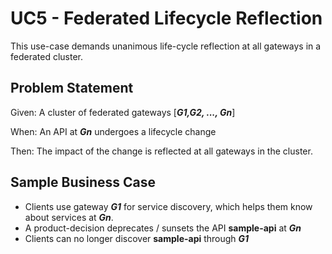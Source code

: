 # UC5 - Federated Lifecycle Reflection


This use-case demands unanimous life-cycle reflection at all gateways in a federated cluster.

Problem Statement
-----------------

Given: A cluster of federated gateways [_**G1,G2, ..., Gn**_]

When: An API at **_Gn_** undergoes a lifecycle change

Then: The impact of the change is reflected at all gateways in the cluster.


Sample Business Case
--------------------

- Clients use gateway **_G1_** for service discovery, which helps them know about services at **_Gn_**.
- A product-decision deprecates / sunsets the API **sample-api** at **_Gn_**
- Clients can no longer discover **sample-api** through **_G1_**
